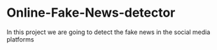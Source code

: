 # Online-Fake-News-detector
In this project we are going to detect the fake news in the social media  platforms
